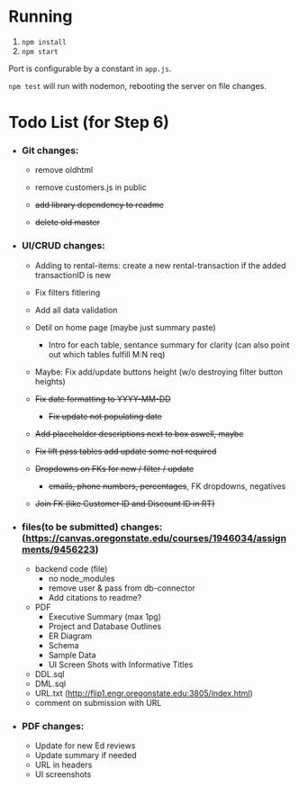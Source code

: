 # Running

1. `npm install`
2. `npm start`

Port is configurable by a constant in `app.js`.

`npm test` will run with nodemon, rebooting the server on file changes.

# Todo List (for Step 6)

-   ### Git changes:
    -   remove oldhtml
    -   remove customers.js in public

    -   ~~add library dependency to readme~~
    -   ~~delete old master~~
-   ### UI/CRUD changes:
    -   Adding to rental-items: create a new rental-transaction if the added transactionID is new
    -   Fix filters fitlering
    -   Add all data validation
    -   Detil on home page (maybe just summary paste)
        - Intro for each table, sentance summary for clarity (can also point out which tables fulfill M:N req)
    -   Maybe: Fix add/update buttons height (w/o destroying filter button heights)

    -   ~~Fix date formatting to YYYY-MM-DD~~
        - ~~Fix update not populating date~~
    -   ~~Add placeholder descriptions next to box aswell, maybe~~
    -   ~~Fix lift pass tables add update some not required~~
    -   ~~Dropdowns on FKs for new / filter / update~~
        - ~~emails, phone numbers, percentages~~, FK dropdowns, negatives
    -   ~~Join FK (like Customer ID and Discount ID in RT)~~
-   ### files(to be submitted) changes: (https://canvas.oregonstate.edu/courses/1946034/assignments/9456223)
    -   backend code (file)
        - no node_modules
        - remove user & pass from db-connector
        - Add citations to readme?
    -   PDF
        - Executive Summary (max 1pg)
        - Project and Database Outlines
        - ER Diagram
        - Schema
        - Sample Data   
        - UI Screen Shots with Informative Titles     
    -   DDL.sql
    -   DML.sql
    -   URL.txt (http://flip1.engr.oregonstate.edu:3805/index.html)
    -   comment on submission with URL
-   ### PDF changes:
    -   Update for new Ed reviews
    -   Update summary if needed
    -   URL in headers
    -   UI screenshots